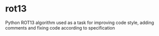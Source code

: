 # rot13
Python ROT13 algorithm used as a task for improving code style, adding comments and fixing code according to specification
